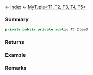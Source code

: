 ← [Index](Api-Index) ← [MyTuple<T1, T2, T3, T4, T5>](VRage.MyTuple`5)

### Summary

```csharp
private public private public T3 Item3
```

### Returns

### Example

### Remarks

